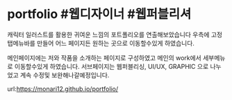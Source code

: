 # portfolio #웹디자이너 #웹퍼블리셔
캐릭터 일러스트를 활용한 귀여운 느낌의 포트폴리오를 연출해보았습니다
우측에 고정탭메뉴바를 만들어 어느 페이지든 원하는 곳으로 이동할수있게 하였습니다.

메인페이지에는 저와 작품을 소개하는 페이지로 구성하였고
메인의 work에서 세부메뉴로 이동할수있게 하였습니다. 
서브페이지는 웹퍼블리싱, UI/UX, GRAPHIC 으로 나누었고 계속 수정및 보완해나갈예정입니다. 


url:https://monari12.github.io/portfolio/
